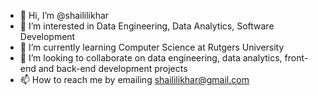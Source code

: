 - 👋 Hi, I’m @shaililikhar
- 👀 I’m interested in Data Engineering, Data Analytics, Software Development
- 🌱 I’m currently learning Computer Science at Rutgers University 
- 💞️ I’m looking to collaborate on data engineering, data analytics, front-end and back-end development projects
- 📫 How to reach me by emailing shaililikhar@gmail.com 

<!---
shaililikhar/shaililikhar is a ✨ special ✨ repository because its `README.md` (this file) appears on your GitHub profile.
You can click the Preview link to take a look at your changes.
--->
